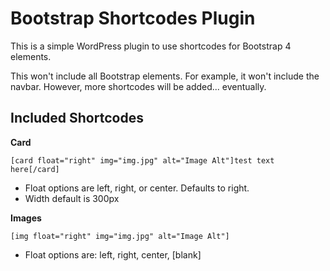 # Bootstrap Shortcodes Plugin

This is a simple WordPress plugin to use shortcodes for Bootstrap 4 elements.

This won't include all Bootstrap elements. For example, it won't include the navbar. However, more shortcodes will be added... eventually.


## Included Shortcodes

**Card**

`[card float="right" img="img.jpg" alt="Image Alt"]test text here[/card]`

* Float options are left, right, or center. Defaults to right.
* Width default is 300px


**Images**

`[img float="right" img="img.jpg" alt="Image Alt"]`

* Float options are: left, right, center, [blank]
